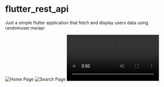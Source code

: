 # flutter_rest_api
Just a simple flutter application that fetch and display users data using randomuser.me/api 


![Home Page](https://github.com/AGreynoon/flutter_rest_api/screenshots/Screenshot_1.png?raw=true)
![Search Page](https://github.com/AGreynoon/flutter_rest_api/screenshots/Screenshot_2.png?raw=true)
![Profile Page](https://github.com/AGreynoon/flutter_rest_api/screenshots/Screenshot_3.mp4?raw=true)
